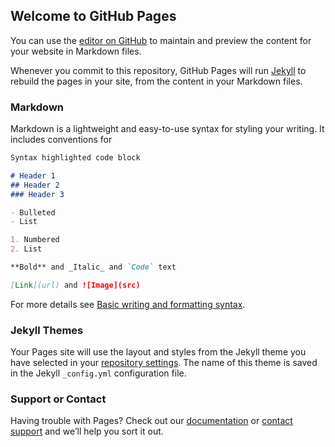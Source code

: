 ## Welcome to GitHub Pages

You can use the [editor on GitHub](https://github.com/tirantbacon23/grasslands1.github.com/edit/gh-pages/index.md) to maintain and preview the content for your website in Markdown files.

Whenever you commit to this repository, GitHub Pages will run [Jekyll](https://jekyllrb.com/) to rebuild the pages in your site, from the content in your Markdown files.

### Markdown

Markdown is a lightweight and easy-to-use syntax for styling your writing. It includes conventions for

```markdown
Syntax highlighted code block

# Header 1
## Header 2
### Header 3

- Bulleted
- List

1. Numbered
2. List

**Bold** and _Italic_ and `Code` text

[Link](url) and ![Image](src)
```

For more details see [Basic writing and formatting syntax](https://docs.github.com/en/github/writing-on-github/getting-started-with-writing-and-formatting-on-github/basic-writing-and-formatting-syntax).

### Jekyll Themes

Your Pages site will use the layout and styles from the Jekyll theme you have selected in your [repository settings](https://github.com/tirantbacon23/grasslands1.github.com/settings/pages). The name of this theme is saved in the Jekyll `_config.yml` configuration file.

### Support or Contact

Having trouble with Pages? Check out our [documentation](https://docs.github.com/categories/github-pages-basics/) or [contact support](https://support.github.com/contact) and we’ll help you sort it out.
